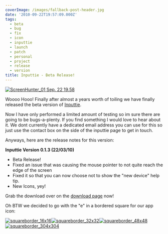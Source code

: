 ```yaml
---
coverImage: /images/fallback-post-header.jpg
date: '2010-09-22T19:57:09.000Z'
tags:
  - beta
  - bug
  - fix
  - icon
  - inputtie
  - launch
  - patch
  - personal
  - project
  - release
  - version
title: Inputtie - Beta Release!
---
```


[![](/wp-content/uploads/2010/09/ScreenHunter_01-Sep.-22-19.58.png "ScreenHunter_01 Sep. 22 19.58")](/wp-content/uploads/2010/09/ScreenHunter_01-Sep.-22-19.58.png)

Woooo Hooo! Finally after almost a years worth of toiling we have finally released the beta version of [Inputtie](https://www.inputtie.com).

<!-- more -->

Now I have only performed a limited amount of testing so im sure there are going to be bugs-a-plenty. If you find something I would love to hear about it. We dont currently have a dedicated email address you can use for this so just use the contact box on the side of the inputtie page to get in touch.

Anyways, here are the release notes for this version:

**Inputtie Version 0.1.3 (22/03/10)**

- Beta Release!
- Fixed an issue that was causing the mouse pointer to not quite reach the edge of the screen
- Fixed it so that you can now choose not to show the "new device" help tip.
- New Icons, yey!

Grab the download over on the [download page](https://www.inputtie.com/download/) now!

Oh BTW we decided to go with the "e" in a bordered square for our app icon:

[![](/wp-content/uploads/2010/09/squareborder_16x16.png "squareborder_16x16")](/wp-content/uploads/2010/09/squareborder_16x16.png)[![](/wp-content/uploads/2010/09/squareborder_32x32.png "squareborder_32x32")](/wp-content/uploads/2010/09/squareborder_32x32.png)[![](/wp-content/uploads/2010/09/squareborder_48x48.png "squareborder_48x48")](/wp-content/uploads/2010/09/squareborder_48x48.png)[![](/wp-content/uploads/2010/09/squareborder_304x3041.png "squareborder_304x304")](/wp-content/uploads/2010/09/squareborder_304x3041.png)
